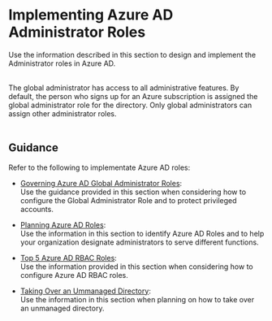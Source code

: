 # Implementing Azure AD Administrator Roles
Use the information described in this section to design and implement the Administrator roles in Azure AD.
<br />
<br />

The global administrator has access to all administrative features. By default, the person who signs up for an Azure subscription is assigned the global administrator role for the directory. Only global administrators can assign other administrator roles.
<br />
<br />

## Guidance
Refer to the following to implementate Azure AD roles:
- [Governing Azure AD Global Administrator Roles](3.3.1-Governing-Azure-AD-Global-Administrator-Roles.md):  
  Use the guidance provided in this section when considering how to configure the Global Administrator Role and to protect privileged accounts.

- [Planning Azure AD Roles](3.3.2-Planning-Azure-AD-Roles.md):  
  Use the information in this section to identify Azure AD Roles and to help your organization designate administrators to serve different functions.
- [Top 5 Azure AD RBAC Roles](3.3.3-Top-5-Azure-AD-RBAC-Roles.md):  
  Use the information provided in this section when considering how to configure Azure AD RBAC roles.
- [Taking Over an Ummanaged Directory](3.3.4-Taking-Over-an-Unmanaged-Directory.md):  
  Use the information in this section when planning on how to take over an unmanaged directory.

